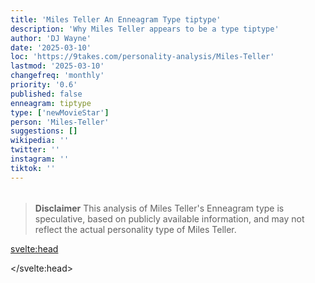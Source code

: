 ```yaml
---
title: 'Miles Teller An Enneagram Type tiptype'
description: 'Why Miles Teller appears to be a type tiptype'
author: 'DJ Wayne'
date: '2025-03-10'
loc: 'https://9takes.com/personality-analysis/Miles-Teller'
lastmod: '2025-03-10'
changefreq: 'monthly'
priority: '0.6'
published: false
enneagram: tiptype
type: ['newMovieStar']
person: 'Miles-Teller'
suggestions: []
wikipedia: ''
twitter: ''
instagram: ''
tiktok: ''
---
```


<!--
    childhood and upbringing
    first big success
    style habits and quirks that relate to their personality type
    stressful moments in their life and how they handled them
    comfort- moments in their life where they are doing well and killing it
-->
<!-- // keywords:  -->

<script>
	// import  PopCard  from "$lib/components/atoms/PopCard.svelte";
import BlogPurpose from '$lib/components/blog/BlogPurpose.svelte'
</script>

<div
	style="display: flex;
    justify-content: center;
    margin: 1rem 0;
	"
>
	<!-- <PopCard
		image={`/types/tiptypes/${'Miles-Teller'}.webp`}
		enneagramType={tiptype}
		showIcon={false}
		displayText="Miles Teller"
		subtext=""
	/> -->
</div>

<p class="firstLetter"></p>

> **Disclaimer** This analysis of Miles Teller's Enneagram type is speculative, based on publicly available information, and may not reflect the actual personality type of Miles Teller.

<svelte:head>

<script type="application/ld+json">

</script>

</svelte:head>

<style lang="scss"></style>
